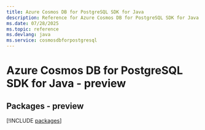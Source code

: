 ```yaml
---
title: Azure Cosmos DB for PostgreSQL SDK for Java
description: Reference for Azure Cosmos DB for PostgreSQL SDK for Java
ms.date: 07/28/2025
ms.topic: reference
ms.devlang: java
ms.service: cosmosdbforpostgresql
---
```

# Azure Cosmos DB for PostgreSQL SDK for Java - preview
## Packages - preview
[!INCLUDE [packages](cosmos-db-for-postgresql-index.md)]